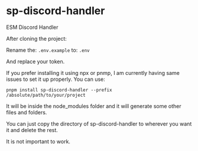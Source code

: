 # sp-discord-handler
 ESM Discord Handler

After cloning the project:

Rename the:
```.env.example```
to:
```.env```

And replace your token.

If you prefer installing it using npx or pnmp, I am currently having same issues to set it up properly.
You can use:

```pnpm install sp-discord-handler --prefix /absolute/path/to/your/project```

It will be inside the node_modules folder and it will generate some other files and folders.

You can just copy the directory of sp-discord-handler to wherever you want it and delete the rest.

It is not important to work.